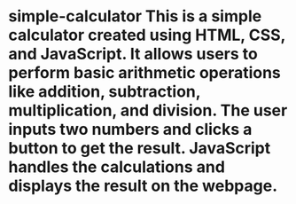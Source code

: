 # simple-calculator This is a simple calculator created using HTML, CSS, and JavaScript. It allows users to perform basic arithmetic operations like addition, subtraction, multiplication, and division. The user inputs two numbers and clicks a button to get the result. JavaScript handles the calculations and displays the result on the webpage.
